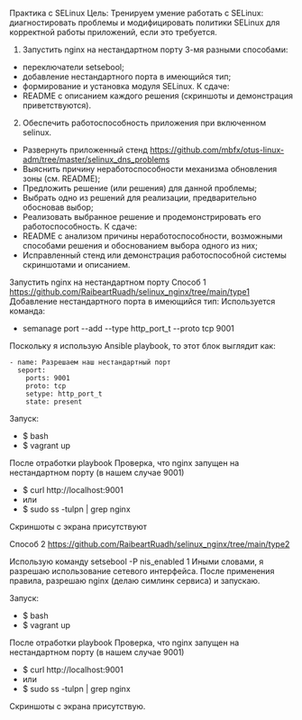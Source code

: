 Практика с SELinux
Цель: Тренируем умение работать с SELinux: диагностировать проблемы и модифицировать политики SELinux для корректной работы приложений, если это требуется.
1. Запустить nginx на нестандартном порту 3-мя разными способами:
- переключатели setsebool;
- добавление нестандартного порта в имеющийся тип;
- формирование и установка модуля SELinux.
К сдаче:
- README с описанием каждого решения (скриншоты и демонстрация приветствуются).

2. Обеспечить работоспособность приложения при включенном selinux.
- Развернуть приложенный стенд
https://github.com/mbfx/otus-linux-adm/tree/master/selinux_dns_problems
- Выяснить причину неработоспособности механизма обновления зоны (см. README);
- Предложить решение (или решения) для данной проблемы;
- Выбрать одно из решений для реализации, предварительно обосновав выбор;
- Реализовать выбранное решение и продемонстрировать его работоспособность.
К сдаче:
- README с анализом причины неработоспособности, возможными способами решения и обоснованием выбора одного из них;
- Исправленный стенд или демонстрация работоспособной системы скриншотами и описанием.

Запустить nginx на нестандартном порту
Способ 1 https://github.com/RaibeartRuadh/selinux_nginx/tree/main/type1
Добавление нестандартного порта в имеющийся тип:
Используется команда:
- semanage port --add --type http_port_t --proto tcp 9001

Поскольку я использую Ansible playbook, то этот блок выглядит как:

    - name: Разрешаем наш нестандартный порт
      seport:
        ports: 9001
        proto: tcp
        setype: http_port_t
        state: present
Запуск:
- $ bash
- $ vagrant up

После отработки playbook
Проверка, что nginx запущен на нестандартном порту (в нашем случае 9001)
- $ curl http://localhost:9001
- или
- $ sudo ss -tulpn | grep nginx

Скриншоты с экрана присутствуют

Способ 2 https://github.com/RaibeartRuadh/selinux_nginx/tree/main/type2

Использую команду setsebool -P nis_enabled 1
Иными словами, я разрешаю использование сетевого интерфейса. После применения правила, разрешаю nginx (делаю симлинк сервиса) и запускаю.

Запуск:
- $ bash
- $ vagrant up

После отработки playbook
Проверка, что nginx запущен на нестандартном порту (в нашем случае 9001)
- $ curl http://localhost:9001
- или
- $ sudo ss -tulpn | grep nginx

Скриншоты с экрана присутствую.






